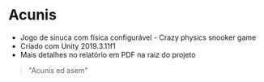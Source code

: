 # Acunis
- Jogo de sinuca com física configurável - Crazy physics snooker game
- Criado com Unity 2019.3.11f1
- Mais detalhes no relatório em PDF na raiz do projeto

> "Acunis ed asem"
